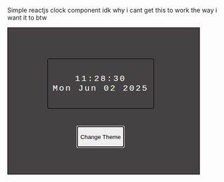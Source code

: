 Simple reactjs clock component idk why i cant get this to work the way i want it to btw

![clock demo](2025-06-02-112826_hyprshot.png)